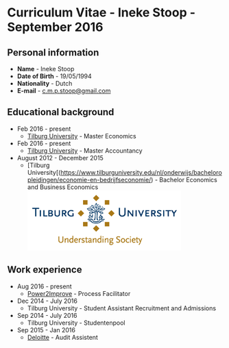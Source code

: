 # Curriculum Vitae - Ineke Stoop - September 2016 

## Personal information
-  **Name** - Ineke Stoop
- **Date of Birth** - 19/05/1994
- **Nationality** - Dutch
- **E-mail** - c.m.p.stoop@gmail.com

## Educational background
- Feb 2016 - present 
  * [Tilburg University](https://www.tilburguniversity.edu/education/masters-programmes/accountancy/) - Master Economics
- Feb 2016 - present
  * [Tilburg University](https://www.tilburguniversity.edu/education/masters-programmes/economics/) - Master Accountancy 
- August 2012 - December 2015
  * [Tilburg University[(https://www.tilburguniversity.edu/nl/onderwijs/bacheloropleidingen/economie-en-bedrijfseconomie/) - Bachelor Economics and Business Economics 
  ![alt text](https://github.com/InekeStoop/assignments/blob/master/uvt%20logo.png)

## Work experience 
- Aug 2016 - present
  * [Power2Improve](https://www.power2improve.com/) - Process Facilitator 
- Dec 2014 - July 2016
  * Tilburg University - Student Assistant Recruitment and Admissions
- Sep 2014 - July 2016 
  * Tilburg University - Studentenpool
- Sep 2015 - Jan 2016 
  * [Deloitte](http://www2.deloitte.com/nl/nl.html) - Audit Assistent 

